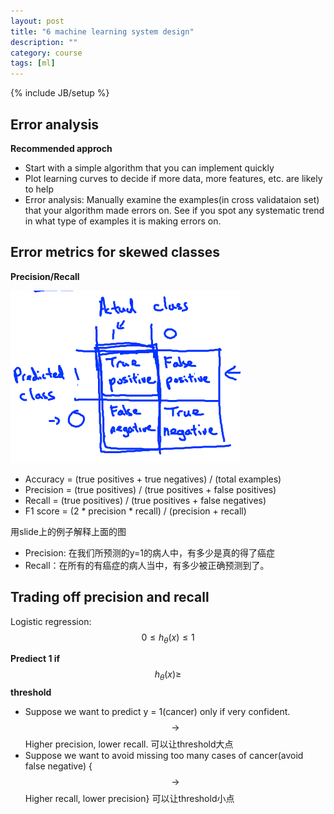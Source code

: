```yaml
---
layout: post
title: "6 machine learning system design"
description: ""
category: course 
tags: [ml]
---
```

{% include JB/setup %}

## Error analysis

**Recommended approch**

* Start with a simple algorithm that you can implement quickly
* Plot learning curves to decide if more data, more features, etc. are likely to help
* Error analysis: Manually examine the examples(in cross validataion set) that your algorithm made errors on. See if you spot any systematic trend in what type of examples it is making errors on.

## Error metrics for skewed classes

**Precision/Recall**

![precision_recall.png](/images/ml/precision_recall.png)

* Accuracy = (true positives + true negatives) / (total examples)
* Precision = (true positives) / (true positives + false positives)
* Recall = (true positives) / (true positives + false negatives)
* F1 score = (2 * precision * recall) / (precision + recall)

用slide上的例子解释上面的图

* Precision: 在我们所预测的y=1的病人中，有多少是真的得了癌症
* Recall：在所有的有癌症的病人当中，有多少被正确预测到了。

## Trading off precision and recall

Logistic regression: $$ 0 \leq h_\theta(x) \leq 1 $$

**Prediect 1 if** $$ h_\theta(x) \geq $$ **threshold**

* Suppose we want to predict y = 1(cancer) only if very confident. $$ \longrightarrow $$ Higher precision, lower recall. 可以让threshold大点
* Suppose we want to avoid missing too many cases of cancer(avoid false negative) {$$ \longrightarrow $$ Higher recall, lower precision} 可以让threshold小点

